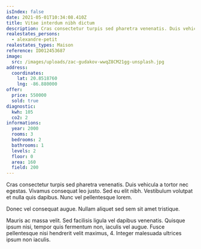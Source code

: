 ```yaml
---
isIndex: false
date: 2021-05-01T10:34:08.410Z
title: Vitae interdum nibh dictum
description: Cras consectetur turpis sed pharetra venenatis. Duis vehicula a tortor nec egestas.
realestates_persons:
  - alexandre-petit
realestates_types: Maison
reference: ID012453687
image:
  src: /images/uploads/zac-gudakov-wwqZ8CM21gg-unsplash.jpg
address:
  coordinates:
    lat: 20.8518760
    lng: -86.880000
offer:
  price: 550000
  sold: true
diagnostic:
  kwh: 105
  co2: 2
informations:
  year: 2000
  rooms: 3
  bedrooms: 2
  bathrooms: 1
  levels: 2
  floor: 0
  area: 160
  field: 200
---
```

Cras consectetur turpis sed pharetra venenatis. Duis vehicula a tortor nec egestas. Vivamus consequat leo justo. Sed eu elit nibh. Vestibulum volutpat et nulla quis dapibus. Nunc vel pellentesque lorem. 


Donec vel consequat augue. Nullam aliquet sed sem sit amet tristique. 



Mauris ac massa velit. Sed facilisis ligula vel dapibus venenatis. Quisque ipsum nisi, tempor quis fermentum non, iaculis vel augue. Fusce pellentesque nisi hendrerit velit maximus, 4. Integer malesuada ultrices ipsum non iaculis.